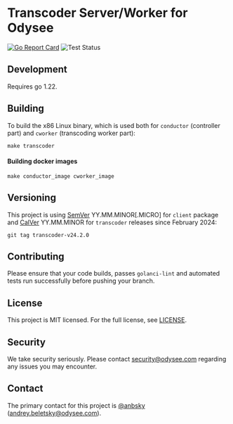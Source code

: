 # Transcoder Server/Worker for Odysee

[![Go Report Card](https://goreportcard.com/badge/github.com/odyseeteam/transcoder)](https://goreportcard.com/report/github.com/odyseeteam/transcoder)
![Test Status](https://github.com/OdyseeTeam/transcoder/workflows/Test/badge.svg)

## Development

Requires go 1.22.

## Building

To build the x86 Linux binary, which is used both for `conductor` (controller part) and `cworker` (transcoding worker part):

```
make transcoder
```

#### Building docker images

```
make conductor_image cworker_image
```

## Versioning

This project is using [SemVer](https://semver.org) YY.MM.MINOR[.MICRO] for `client` package and [CalVer](https://calver.org) YY.MM.MINOR for `transcoder` releases since February 2024:

```
git tag transcoder-v24.2.0
```

## Contributing

Please ensure that your code builds, passes `golanci-lint` and automated tests run successfully before pushing your branch.

## License

This project is MIT licensed. For the full license, see [LICENSE](LICENSE).

## Security

We take security seriously. Please contact security@odysee.com regarding any issues you may encounter.

## Contact

The primary contact for this project is [@anbsky](https://github.com/anbsky) (andrey.beletsky@odysee.com).
